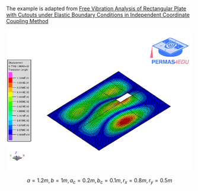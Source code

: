 The example is adapted from [Free Vibration Analysis of Rectangular Plate with Cutouts under Elastic Boundary Conditions in Independent Coordinate Coupling Method](https://doi.org/10.32604/cmes.2022.021340)

![Mode shape](mode_06.gif)

$$a=1.2 m, b = 1 m, a_c = 0.2 m, b_c = 0.1 m, r_x=0.8 m, r_y =0.5 m $$

